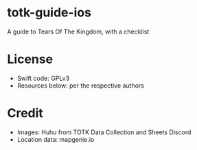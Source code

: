 # totk-guide-ios
A guide to Tears Of The Kingdom, with a checklist

License
========
- Swift code: GPLv3
- Resources below: per the respective authors

Credit
======

- Images: Huhu from TOTK Data Collection and Sheets Discord
- Location data: mapgenie.io
